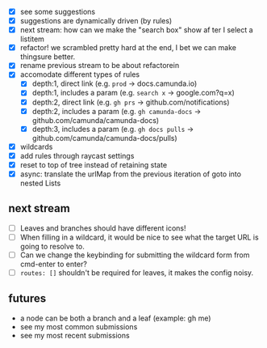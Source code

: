 - [x] see some suggestions
- [x] suggestions are dynamically driven (by rules)
- [x] next stream: how can we make the "search box" show af ter I select a listitem
- [x] refactor! we scrambled pretty hard at the end, I bet we can make thingsure better.
- [x] rename previous stream to be about refactorein
- [x] accomodate different types of rules
  - [x] depth:1, direct link (e.g. `prod` -> docs.camunda.io)
  - [x] depth:1, includes a param (e.g. `search x` -> google.com?q=x)
  - [x] depth:2, direct link (e.g. `gh prs` -> github.com/notifications)
  - [x] depth:2, includes a param (e.g. `gh camunda-docs` -> github.com/camunda/camunda-docs)
  - [x] depth:3, includes a param (e.g. `gh docs pulls` -> github.com/camunda/camunda-docs/pulls)
- [x] wildcards
- [x] add rules through raycast settings
- [x] reset to top of tree instead of retaining state
- [x] async: translate the urlMap from the previous iteration of goto into nested Lists

## next stream

- [ ] Leaves and branches should have different icons!
- [ ] When filling in a wildcard, it would be nice to see what the target URL is going to resolve to.
- [ ] Can we change the keybinding for submitting the wildcard form from cmd-enter to enter?
- [ ] `routes: []` shouldn't be required for leaves, it makes the config noisy.

## futures

- a node can be both a branch and a leaf (example: gh me)
- see my most common submissions
- see my most recent submissions
